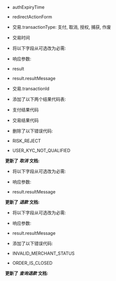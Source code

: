 *   authExpiryTime
*   redirectActionForm
*   交易.transactionType: 支付, 取消, 授权, 捕获, 作废
*   交易时间

*   将以下字段从可选改为必需:

*   响应参数:

*   result
*   result.resultMessage
*   交易.transactionId

*   添加了以下两个结果代码表:

*   支付结果代码
*   交易结果代码

*   删除了以下错误代码:

*   RISK\_REJECT
*   USER\_KYC\_NOT\_QUALIFIED

**更新了** **_取消_** **文档:**

*   将以下字段从可选改为必需:

*   响应参数:

*   result.resultMessage

**更新了** **_退款_** **文档:**

*   将以下字段从可选改为必需:

*   响应参数:

*   result.resultMessage

*   添加了以下错误代码:

*   INVALID\_MERCHANT\_STATUS
*   ORDER\_IS\_CLOSED  

**更新了** **_查询退款_** **文档:**